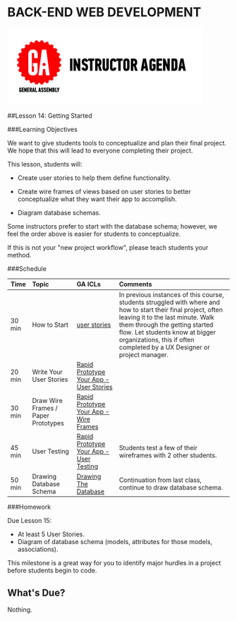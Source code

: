 BACK-END WEB DEVELOPMENT
============================

![GeneralAssemb.ly](../assets/ICL_icons/instr_agenda.png)


##Lesson 14: Getting Started



###Learning Objectives

We want to give students tools to conceptualize and plan their final project. We hope that this will lead to everyone completing their project.

This lesson, students will:

*	Create user stories to help them define functionality.

*	Create wire frames of views based on user stories to better conceptualize what they want their app to accomplish.

*	Diagram database schemas.

Some instructors prefer to start with the database schema; however, we feel the order above is easier for students to conceptualize.

If this is not your "new project workflow", please teach students your method.
 

###Schedule

| Time        | Topic| GA ICLs| Comments |
| ------------- |:-------------|:-------------------|:-------------------|
| 30 min | How to Start | [user stories](instr_code_demo_notes.md) | In previous instances of this course, students struggled with where and how to start their final project, often leaving it to the last minute. Walk them through the getting started flow. Let students know at bigger organizations, this if often completed by a UX Designer or project manager.| 
| 20 min | Write Your User Stories | [Rapid Prototype Your App - User Stories](instr_exercise_notes.md) |  | 
| 30 min | Draw Wire Frames / Paper Prototypes | [Rapid Prototype Your App - Wire Frames](instr_exercise_notes.md)|  | 
| 45 min | User Testing | [Rapid Prototype Your App - User Testing](instr_exercise_notes.md) | Students test a few of their wireframes with 2 other students. | 
| 50 min | Drawing Database Schema | [Drawing The Database](instr_exercise_notes.md) | Continuation from last class, continue to draw database schema. | 



###Homework

Due Lesson 15:

*	At least 5 User Stories.
*	Diagram of database schema (models, attributes for those models, associations).

This milestone is a great way for you to identify major hurdles in a project before students begin to code. 


What's Due? 
-----------

Nothing.

